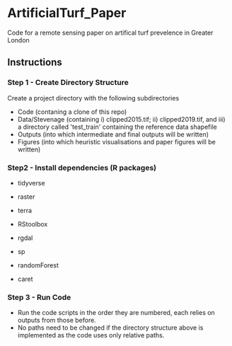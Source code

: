 # ArtificialTurf_Paper
 Code for a remote sensing paper on artifical turf prevelence in Greater London

## Instructions

### Step 1 - Create Directory Structure
Create a project directory with the following subdirectories
- Code (contaning a clone of this repo)
- Data/Stevenage (containing i) clipped2015.tif; ii) clipped2019.tif, and iii) a directory called 'test_train' containing the reference data shapefile
- Outputs (into which intermediate and final outputs will be written)
- Figures (into which heuristic visualisations and paper figures will be written)

### Step2 - Install dependencies (R packages)
- tidyverse

- raster
- terra
- RStoolbox
- rgdal
- sp

- randomForest
- caret

### Step 3 - Run Code
- Run the code scripts in the order they are numbered, each relies on outputs from those before.
- No paths need to be changed if the directory structure above is implemented as the code uses only relative paths.

